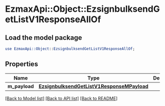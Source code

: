 # EzmaxApi::Object::EzsignbulksendGetListV1ResponseAllOf

## Load the model package
```perl
use EzmaxApi::Object::EzsignbulksendGetListV1ResponseAllOf;
```

## Properties
Name | Type | Description | Notes
------------ | ------------- | ------------- | -------------
**m_payload** | [**EzsignbulksendGetListV1ResponseMPayload**](EzsignbulksendGetListV1ResponseMPayload.md) |  | 

[[Back to Model list]](../README.md#documentation-for-models) [[Back to API list]](../README.md#documentation-for-api-endpoints) [[Back to README]](../README.md)



